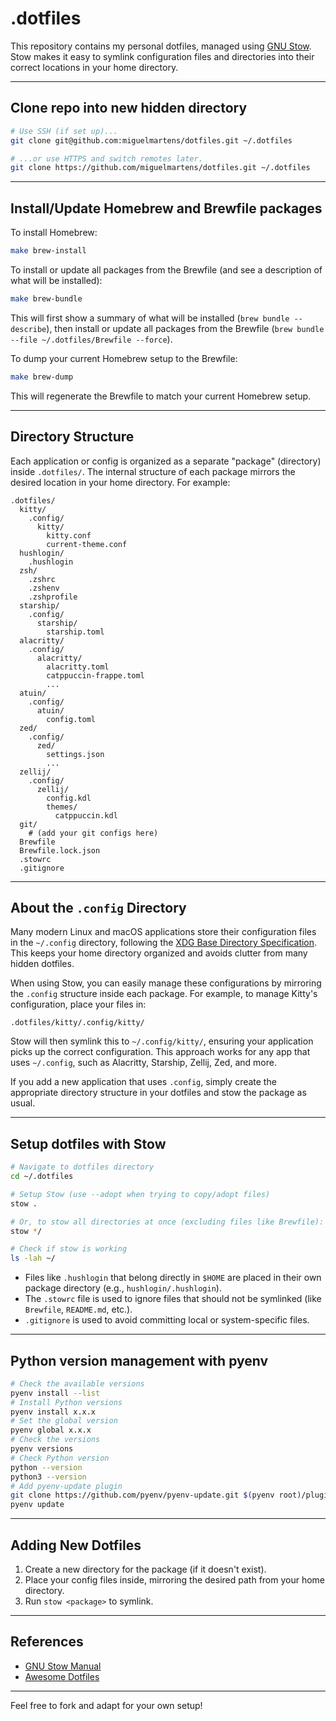 # .dotfiles

This repository contains my personal dotfiles, managed using [GNU Stow](https://www.gnu.org/software/stow/). Stow makes it easy to symlink configuration files and directories into their correct locations in your home directory.

---

## Clone repo into new hidden directory

```zsh
# Use SSH (if set up)...
git clone git@github.com:miguelmartens/dotfiles.git ~/.dotfiles

# ...or use HTTPS and switch remotes later.
git clone https://github.com/miguelmartens/dotfiles.git ~/.dotfiles
```

---

## Install/Update Homebrew and Brewfile packages

To install Homebrew:

```sh
make brew-install
```

To install or update all packages from the Brewfile (and see a description of what will be installed):

```sh
make brew-bundle
```

This will first show a summary of what will be installed (`brew bundle --describe`), then install or update all packages from the Brewfile (`brew bundle --file ~/.dotfiles/Brewfile --force`).

To dump your current Homebrew setup to the Brewfile:

```sh
make brew-dump
```

This will regenerate the Brewfile to match your current Homebrew setup.

---

## Directory Structure

Each application or config is organized as a separate "package" (directory) inside `.dotfiles/`. The internal structure of each package mirrors the desired location in your home directory. For example:

```
.dotfiles/
  kitty/
    .config/
      kitty/
        kitty.conf
        current-theme.conf
  hushlogin/
    .hushlogin
  zsh/
    .zshrc
    .zshenv
    .zshprofile
  starship/
    .config/
      starship/
        starship.toml
  alacritty/
    .config/
      alacritty/
        alacritty.toml
        catppuccin-frappe.toml
        ...
  atuin/
    .config/
      atuin/
        config.toml
  zed/
    .config/
      zed/
        settings.json
        ...
  zellij/
    .config/
      zellij/
        config.kdl
        themes/
          catppuccin.kdl
  git/
    # (add your git configs here)
  Brewfile
  Brewfile.lock.json
  .stowrc
  .gitignore
```

---

## About the `.config` Directory

Many modern Linux and macOS applications store their configuration files in the `~/.config` directory, following the [XDG Base Directory Specification](https://specifications.freedesktop.org/basedir-spec/basedir-spec-latest.html).
This keeps your home directory organized and avoids clutter from many hidden dotfiles.

When using Stow, you can easily manage these configurations by mirroring the `.config` structure inside each package. For example, to manage Kitty's configuration, place your files in:

```
.dotfiles/kitty/.config/kitty/
```

Stow will then symlink this to `~/.config/kitty/`, ensuring your application picks up the correct configuration.
This approach works for any app that uses `~/.config`, such as Alacritty, Starship, Zellij, Zed, and more.

If you add a new application that uses `.config`, simply create the appropriate directory structure in your dotfiles and stow the package as usual.

---

## Setup dotfiles with Stow

```zsh
# Navigate to dotfiles directory
cd ~/.dotfiles

# Setup Stow (use --adopt when trying to copy/adopt files)
stow .

# Or, to stow all directories at once (excluding files like Brewfile):
stow */

# Check if stow is working
ls -lah ~/
```

- Files like `.hushlogin` that belong directly in `$HOME` are placed in their own package directory (e.g., `hushlogin/.hushlogin`).
- The `.stowrc` file is used to ignore files that should not be symlinked (like `Brewfile`, `README.md`, etc.).
- `.gitignore` is used to avoid committing local or system-specific files.

---

## Python version management with pyenv

```zsh
# Check the available versions
pyenv install --list
# Install Python versions
pyenv install x.x.x
# Set the global version
pyenv global x.x.x
# Check the versions
pyenv versions
# Check Python version
python --version
python3 --version
# Add pyenv-update plugin
git clone https://github.com/pyenv/pyenv-update.git $(pyenv root)/plugins/pyenv-update
pyenv update
```

---

## Adding New Dotfiles

1. Create a new directory for the package (if it doesn't exist).
2. Place your config files inside, mirroring the desired path from your home directory.
3. Run `stow <package>` to symlink.

---

## References
- [GNU Stow Manual](https://www.gnu.org/software/stow/manual/stow.html)
- [Awesome Dotfiles](https://github.com/webpro/awesome-dotfiles)

---

Feel free to fork and adapt for your own setup!
